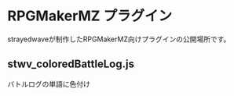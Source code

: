 # RPGMakerMZ プラグイン
strayedwaveが制作したRPGMakerMZ向けプラグインの公開場所です。

## stwv_coloredBattleLog.js
バトルログの単語に色付け